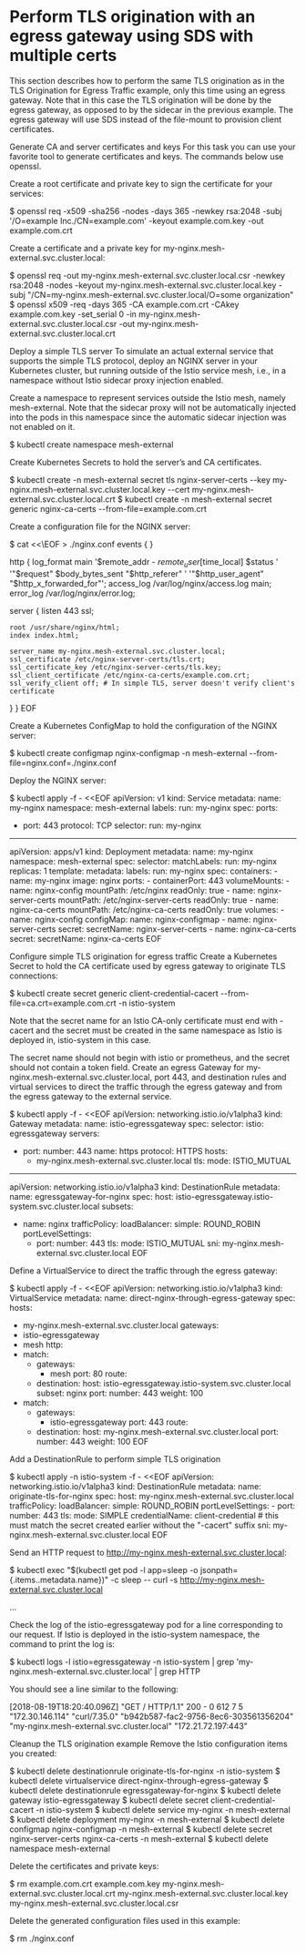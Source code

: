 # Perform TLS origination with an egress gateway using SDS with multiple certs

This section describes how to perform the same TLS origination as in the TLS Origination for Egress Traffic example, only this time using an egress gateway. Note that in this case the TLS origination will be done by the egress gateway, as opposed to by the sidecar in the previous example. The egress gateway will use SDS instead of the file-mount to provision client certificates.

Generate CA and server certificates and keys
For this task you can use your favorite tool to generate certificates and keys. The commands below use openssl.

Create a root certificate and private key to sign the certificate for your services:

$ openssl req -x509 -sha256 -nodes -days 365 -newkey rsa:2048 -subj '/O=example Inc./CN=example.com' -keyout example.com.key -out example.com.crt

Create a certificate and a private key for my-nginx.mesh-external.svc.cluster.local:

$ openssl req -out my-nginx.mesh-external.svc.cluster.local.csr -newkey rsa:2048 -nodes -keyout my-nginx.mesh-external.svc.cluster.local.key -subj "/CN=my-nginx.mesh-external.svc.cluster.local/O=some organization"
$ openssl x509 -req -days 365 -CA example.com.crt -CAkey example.com.key -set_serial 0 -in my-nginx.mesh-external.svc.cluster.local.csr -out my-nginx.mesh-external.svc.cluster.local.crt

Deploy a simple TLS server
To simulate an actual external service that supports the simple TLS protocol, deploy an NGINX server in your Kubernetes cluster, but running outside of the Istio service mesh, i.e., in a namespace without Istio sidecar proxy injection enabled.

Create a namespace to represent services outside the Istio mesh, namely mesh-external. Note that the sidecar proxy will not be automatically injected into the pods in this namespace since the automatic sidecar injection was not enabled on it.

$ kubectl create namespace mesh-external

Create Kubernetes Secrets to hold the server’s and CA certificates.

$ kubectl create -n mesh-external secret tls nginx-server-certs --key my-nginx.mesh-external.svc.cluster.local.key --cert my-nginx.mesh-external.svc.cluster.local.crt
$ kubectl create -n mesh-external secret generic nginx-ca-certs --from-file=example.com.crt

Create a configuration file for the NGINX server:

$ cat <<\EOF > ./nginx.conf
events {
}

http {
  log_format main '$remote_addr - $remote_user [$time_local]  $status '
  '"$request" $body_bytes_sent "$http_referer" '
  '"$http_user_agent" "$http_x_forwarded_for"';
  access_log /var/log/nginx/access.log main;
  error_log  /var/log/nginx/error.log;

  server {
    listen 443 ssl;

    root /usr/share/nginx/html;
    index index.html;

    server_name my-nginx.mesh-external.svc.cluster.local;
    ssl_certificate /etc/nginx-server-certs/tls.crt;
    ssl_certificate_key /etc/nginx-server-certs/tls.key;
    ssl_client_certificate /etc/nginx-ca-certs/example.com.crt;
    ssl_verify_client off; # In simple TLS, server doesn't verify client's certificate
  }
}
EOF

Create a Kubernetes ConfigMap to hold the configuration of the NGINX server:

$ kubectl create configmap nginx-configmap -n mesh-external --from-file=nginx.conf=./nginx.conf

Deploy the NGINX server:

$ kubectl apply -f - <<EOF
apiVersion: v1
kind: Service
metadata:
  name: my-nginx
  namespace: mesh-external
  labels:
    run: my-nginx
spec:
  ports:
  - port: 443
    protocol: TCP
  selector:
    run: my-nginx
---
apiVersion: apps/v1
kind: Deployment
metadata:
  name: my-nginx
  namespace: mesh-external
spec:
  selector:
    matchLabels:
      run: my-nginx
  replicas: 1
  template:
    metadata:
      labels:
        run: my-nginx
    spec:
      containers:
      - name: my-nginx
        image: nginx
        ports:
        - containerPort: 443
        volumeMounts:
        - name: nginx-config
          mountPath: /etc/nginx
          readOnly: true
        - name: nginx-server-certs
          mountPath: /etc/nginx-server-certs
          readOnly: true
        - name: nginx-ca-certs
          mountPath: /etc/nginx-ca-certs
          readOnly: true
      volumes:
      - name: nginx-config
        configMap:
          name: nginx-configmap
      - name: nginx-server-certs
        secret:
          secretName: nginx-server-certs
      - name: nginx-ca-certs
        secret:
          secretName: nginx-ca-certs
EOF

Configure simple TLS origination for egress traffic
Create a Kubernetes Secret to hold the CA certificate used by egress gateway to originate TLS connections:

$ kubectl create secret generic client-credential-cacert --from-file=ca.crt=example.com.crt -n istio-system

Note that the secret name for an Istio CA-only certificate must end with -cacert and the secret must be created in the same namespace as Istio is deployed in, istio-system in this case.

The secret name should not begin with istio or prometheus, and the secret should not contain a token field.
Create an egress Gateway for my-nginx.mesh-external.svc.cluster.local, port 443, and destination rules and virtual services to direct the traffic through the egress gateway and from the egress gateway to the external service.

$ kubectl apply -f - <<EOF
apiVersion: networking.istio.io/v1alpha3
kind: Gateway
metadata:
  name: istio-egressgateway
spec:
  selector:
    istio: egressgateway
  servers:
  - port:
      number: 443
      name: https
      protocol: HTTPS
    hosts:
    - my-nginx.mesh-external.svc.cluster.local
    tls:
      mode: ISTIO_MUTUAL
---
apiVersion: networking.istio.io/v1alpha3
kind: DestinationRule
metadata:
  name: egressgateway-for-nginx
spec:
  host: istio-egressgateway.istio-system.svc.cluster.local
  subsets:
  - name: nginx
    trafficPolicy:
      loadBalancer:
        simple: ROUND_ROBIN
      portLevelSettings:
      - port:
          number: 443
        tls:
          mode: ISTIO_MUTUAL
          sni: my-nginx.mesh-external.svc.cluster.local
EOF

Define a VirtualService to direct the traffic through the egress gateway:

$ kubectl apply -f - <<EOF
apiVersion: networking.istio.io/v1alpha3
kind: VirtualService
metadata:
  name: direct-nginx-through-egress-gateway
spec:
  hosts:
  - my-nginx.mesh-external.svc.cluster.local
  gateways:
  - istio-egressgateway
  - mesh
  http:
  - match:
    - gateways:
      - mesh
      port: 80
    route:
    - destination:
        host: istio-egressgateway.istio-system.svc.cluster.local
        subset: nginx
        port:
          number: 443
      weight: 100
  - match:
    - gateways:
      - istio-egressgateway
      port: 443
    route:
    - destination:
        host: my-nginx.mesh-external.svc.cluster.local
        port:
          number: 443
      weight: 100
EOF

Add a DestinationRule to perform simple TLS origination

$ kubectl apply -n istio-system -f - <<EOF
apiVersion: networking.istio.io/v1alpha3
kind: DestinationRule
metadata:
  name: originate-tls-for-nginx
spec:
  host: my-nginx.mesh-external.svc.cluster.local
  trafficPolicy:
    loadBalancer:
      simple: ROUND_ROBIN
    portLevelSettings:
    - port:
        number: 443
      tls:
        mode: SIMPLE
        credentialName: client-credential # this must match the secret created earlier without the "-cacert" suffix
        sni: my-nginx.mesh-external.svc.cluster.local
EOF

Send an HTTP request to http://my-nginx.mesh-external.svc.cluster.local:

$ kubectl exec "$(kubectl get pod -l app=sleep -o jsonpath={.items..metadata.name})" -c sleep -- curl -s http://my-nginx.mesh-external.svc.cluster.local
<!DOCTYPE html>
<html>
<head>
<title>Welcome to nginx!</title>
...

Check the log of the istio-egressgateway pod for a line corresponding to our request. If Istio is deployed in the istio-system namespace, the command to print the log is:

$ kubectl logs -l istio=egressgateway -n istio-system | grep 'my-nginx.mesh-external.svc.cluster.local' | grep HTTP

You should see a line similar to the following:

[2018-08-19T18:20:40.096Z] "GET / HTTP/1.1" 200 - 0 612 7 5 "172.30.146.114" "curl/7.35.0" "b942b587-fac2-9756-8ec6-303561356204" "my-nginx.mesh-external.svc.cluster.local" "172.21.72.197:443"

Cleanup the TLS origination example
Remove the Istio configuration items you created:

$ kubectl delete destinationrule originate-tls-for-nginx -n istio-system
$ kubectl delete virtualservice direct-nginx-through-egress-gateway
$ kubectl delete destinationrule egressgateway-for-nginx
$ kubectl delete gateway istio-egressgateway
$ kubectl delete secret client-credential-cacert -n istio-system
$ kubectl delete service my-nginx -n mesh-external
$ kubectl delete deployment my-nginx -n mesh-external
$ kubectl delete configmap nginx-configmap -n mesh-external
$ kubectl delete secret nginx-server-certs nginx-ca-certs -n mesh-external
$ kubectl delete namespace mesh-external

Delete the certificates and private keys:

$ rm example.com.crt example.com.key my-nginx.mesh-external.svc.cluster.local.crt my-nginx.mesh-external.svc.cluster.local.key my-nginx.mesh-external.svc.cluster.local.csr

Delete the generated configuration files used in this example:

$ rm ./nginx.conf